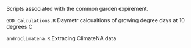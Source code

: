 Scripts associated with the common garden expirement.

`GDD_Calculations.R` Daymetr calcualtions of growing degree days at 10 degrees C

`androclimatena.R` Extracing ClimateNA data
